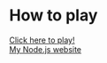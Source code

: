 <h1>How to play</h1>
<a href="https://inthenew.github.io/PixelQuest/3DSnake/index.html">Click here to play!</a>
<br>
<a href="https://silk-ruby-mochi.glitch.me/">My Node.js website</a>
